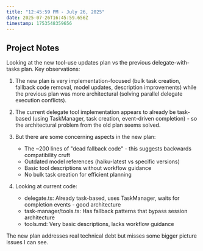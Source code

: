 ```yaml
---
title: "12:45:59 PM - July 26, 2025"
date: 2025-07-26T16:45:59.656Z
timestamp: 1753548359656
---
```


## Project Notes

Looking at the new tool-use updates plan vs the previous delegate-with-tasks plan. Key observations:

1. The new plan is very implementation-focused (bulk task creation, fallback code removal, model updates, description improvements) while the previous plan was more architectural (solving parallel delegate execution conflicts).

2. The current delegate tool implementation appears to already be task-based (using TaskManager, task creation, event-driven completion) - so the architectural problem from the old plan seems solved.

3. But there are some concerning aspects in the new plan:
   - The ~200 lines of "dead fallback code" - this suggests backwards compatibility cruft
   - Outdated model references (haiku-latest vs specific versions)
   - Basic tool descriptions without workflow guidance
   - No bulk task creation for efficient planning

4. Looking at current code:
   - delegate.ts: Already task-based, uses TaskManager, waits for completion events - good architecture
   - task-manager/tools.ts: Has fallback patterns that bypass session architecture
   - tools.md: Very basic descriptions, lacks workflow guidance

The new plan addresses real technical debt but misses some bigger picture issues I can see.
